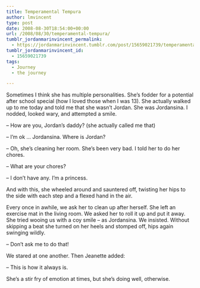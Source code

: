 ```yaml
---
title: Temperamental Tempura
author: lmvincent
type: post
date: 2008-08-30T18:54:00+00:00
url: /2008/08/30/temperamental-tempura/
tumblr_jordanmarinvincent_permalink:
  - https://jordanmarinvincent.tumblr.com/post/15659021739/temperamental-tempura
tumblr_jordanmarinvincent_id:
  - 15659021739
tags:
  - Journey
  - the journey

---
```

Sometimes I think she has multiple personalities. She&rsquo;s fodder for a potential after school special (how I loved those when I was 13). She actually walked up to me today and told me that she wasn&rsquo;t Jordan. She was Jordansina. I nodded, looked wary, and attempted a smile.

&ndash; How are you, Jordan&rsquo;s daddy? (she actually called me that)

&ndash; I&rsquo;m ok &hellip; Jordansina. Where is Jordan?

&ndash; Oh, she&rsquo;s cleaning her room. She&rsquo;s been very bad. I told her to do her chores.

&ndash; What are your chores?

&ndash; I don&rsquo;t have any. I&rsquo;m a princess.

And with this, she wheeled around and sauntered off, twisting her hips to the side with each step and a flexed hand in the air.

Every once in awhile, we ask her to clean up after herself. She left an exercise mat in the living room. We asked her to roll it up and put it away. She tried wooing us with a coy smile &ndash; as Jordansina. We insisted. Without skipping a beat she turned on her heels and stomped off, hips again swinging wildly.

&ndash; Don&rsquo;t ask me to do that!

We stared at one another. Then Jeanette added:

&ndash; This is how it always is.

She&rsquo;s a stir fry of emotion at times, but she&rsquo;s doing well, otherwise.

<div class="blogger-post-footer">
  <img loading="lazy" width="1" height="1" src="https://blogger.googleusercontent.com/tracker/9039099668816362935-5444179398619652278?l=jordansjourney2.blogspot.com" alt="" />
</div>